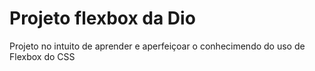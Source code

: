 # Projeto flexbox da Dio
Projeto no intuito de aprender e aperfeiçoar o conhecimendo do uso de Flexbox do CSS
